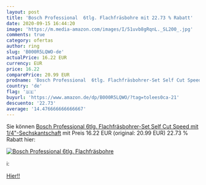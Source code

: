 ```yaml
---
layout: post
title: 'Bosch Professional  6tlg. Flachfräsbohre mit 22.73 % Rabatt'
date: 2020-09-15 16:44:20
image: 'https://m.media-amazon.com/images/I/51uvb8gRqnL._SL200_.jpg'
comments: true
category: ofertas
author: ring
slug: 'B000R5LQWO-de'
actualPrice: 16.22 EUR
currency: EUR
price: 16.22
comparePrice: 20.99 EUR
prodname: 'Bosch Professional  6tlg. Flachfräsbohrer-Set Self Cut Speed mit 1/4"-Sechskantschaft'
country: 'de'
flag: '🇩🇪'
buyurl: 'https://www.amazon.de/dp/B000R5LQWO/?tag=tolees0ca-21'
descuento: '22.73'
average: '14.476666666666667'
---
```


Sie können [Bosch Professional  6tlg. Flachfräsbohrer-Set Self Cut Speed mit 1/4"-Sechskantschaft](https://www.amazon.de/dp/B000R5LQWO/?tag=tolees0ca-21) mit Preis 16.22 EUR (original: 20.99 EUR) 22.73 % Rabatt hier:

[![Bosch Professional  6tlg. Flachfräsbohre](https://m.media-amazon.com/images/I/51uvb8gRqnL._SL200_.jpg)](https://www.amazon.de/dp/B000R5LQWO/?tag=tolees0ca-21)

ℹ️:


[Hier!!](https://www.amazon.de/dp/B000R5LQWO/?tag=tolees0ca-21)
